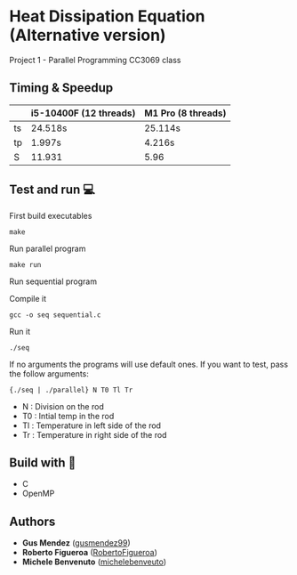 # Heat Dissipation Equation (Alternative version)

Project 1 - Parallel Programming
CC3069 class

## Timing & Speedup

|    	| i5-10400F (12 threads) 	| M1 Pro (8 threads) 	|
|----	|------------------------	|--------------------	|
| ts 	| 24.518s                	| 25.114s             	|
| tp 	| 1.997s                 	| 4.216s             	|
| S  	| 11.931                   	| 5.96               	|


## Test and run 💻

First build executables

```console
make
```

Run parallel program

```console
make run
```

Run sequential program

Compile it

```console
gcc -o seq sequential.c
```

Run it

```console
./seq
```

If no arguments the programs will use default ones. If you want to test, pass the follow arguments:

```console
{./seq | ./parallel} N T0 Tl Tr
```

- N : Division on the rod
- T0 : Intial temp in the rod
- Tl : Temperature in left side of the rod
- Tr : Temperature in right side of the rod

## Build with 🔧

- C
- OpenMP


## Authors

* **Gus Mendez** ([gusmendez99](https://github.com/gusmendez99))
* **Roberto Figueroa** ([RobertoFigueroa](https://github.com/RobertoFigueroa))
* **Michele Benvenuto** ([michelebenveuto](https://github.com/michelebenvenuto))






